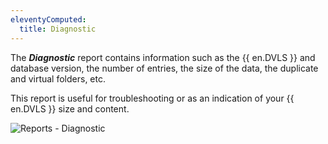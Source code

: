 ```yaml
---
eleventyComputed:
  title: Diagnostic
---
```

The ***Diagnostic*** report contains information such as the {{ en.DVLS }} and database version, the number of entries, the size of the data, the duplicate and virtual folders, etc.  

This report is useful for troubleshooting or as an indication of your {{ en.DVLS }} size and content.  

![Reports - Diagnostic](https://webdevolutions.azureedge.net/docs/en/server/ServerOp8135.png) 
